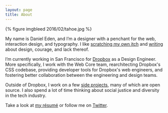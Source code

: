 ```yaml
---
layout: page
title: About
---
```


{% figure imgbleed 2016/02/tahoe.jpg %}

My name is Daniel Eden, and I’m a designer with a penchant for the web,
interaction design, and typography. I like [scratching my own itch](/portfolio
"Daniel Eden’s portfolio") and [writing](/blog "Daniel Eden’s blog") about
design, courage, and lack thereof.

I’m currently working in San Francisco for [Dropbox](http://dropbox.com
"Dropbox") as a Design Engineer. More specifically, I work with the Web Core
team, rearchitecting Dropbox's CSS codebase, providing developer tools for
Dropbox's web engineers, and fostering better collaboration between the
engineering and design teams.

Outside of Dropbox, I work on a few
[side projects](/portfolio "Daniel Eden’s portfolio"), many of which are open
source. I also spend a lot of time thinking about social justice and diversity
in the tech industry.

Take a look at
[my résumé](https://www.dropbox.com/s/kq431p4ey1b1ayu/R%C3%A9sum%C3%A9.pdf
"Daniel Eden’s résumé") or follow me on [Twitter](http://twitter.com/_dte
"Daniel Eden on Twitter").
